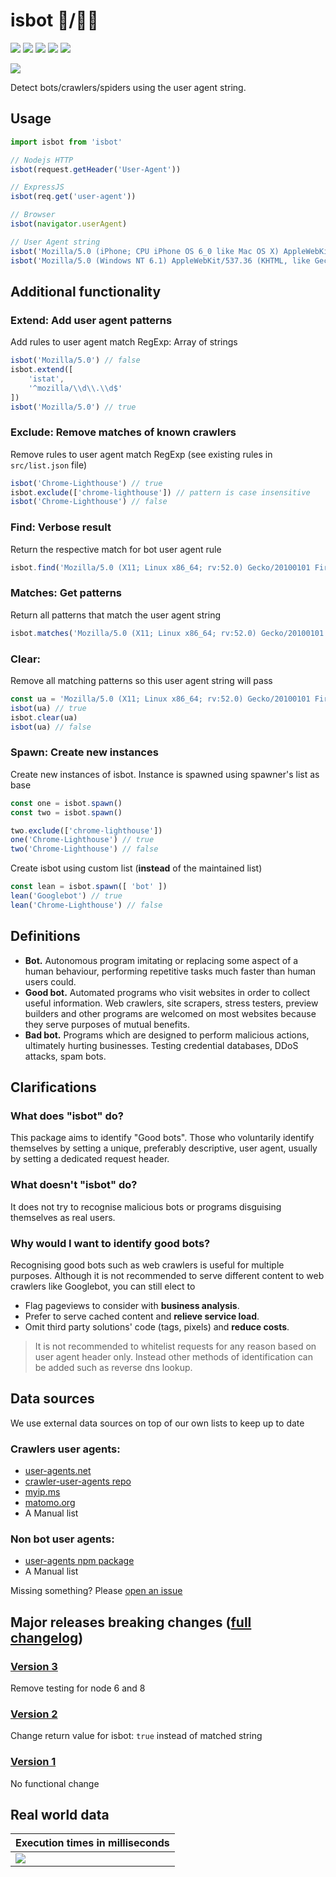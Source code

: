 # isbot 🤖/👨‍🦰

[![](https://img.shields.io/npm/v/isbot.svg?style=flat-square)](https://www.npmjs.com/package/isbot) [![](https://img.shields.io/npm/dt/isbot?style=flat-square)](https://www.npmjs.com/package/isbot) [![](https://img.shields.io/circleci/build/github/omrilotan/isbot?style=flat-square)](https://circleci.com/gh/omrilotan/isbot) [![](https://img.shields.io/github/last-commit/omrilotan/isbot?style=flat-square)](https://github.com/omrilotan/isbot/graphs/commit-activity) [![](https://badgen.net/discord/online-members/yzRmGaDH?icon=discord&label=&style=flat-square)](https://discord.gg/yzRmGaDH)

[![](./page/isbot.svg)](https://isbot.js.org)

Detect bots/crawlers/spiders using the user agent string.

## Usage

```js
import isbot from 'isbot'

// Nodejs HTTP
isbot(request.getHeader('User-Agent'))

// ExpressJS
isbot(req.get('user-agent'))

// Browser
isbot(navigator.userAgent)

// User Agent string
isbot('Mozilla/5.0 (iPhone; CPU iPhone OS 6_0 like Mac OS X) AppleWebKit/536.26 (KHTML, like Gecko) Version/6.0 Mobile/10A5376e Safari/8536.25 (compatible; Googlebot/2.1; +http://www.google.com/bot.html)') // true
isbot('Mozilla/5.0 (Windows NT 6.1) AppleWebKit/537.36 (KHTML, like Gecko) Chrome/41.0.2228.0 Safari/537.36') // false
```

## Additional functionality

### Extend: Add user agent patterns
Add rules to user agent match RegExp: Array of strings

```js
isbot('Mozilla/5.0') // false
isbot.extend([
    'istat',
    '^mozilla/\\d\\.\\d$'
])
isbot('Mozilla/5.0') // true
```

### Exclude: Remove matches of known crawlers
Remove rules to user agent match RegExp (see existing rules in `src/list.json` file)

```js
isbot('Chrome-Lighthouse') // true
isbot.exclude(['chrome-lighthouse']) // pattern is case insensitive
isbot('Chrome-Lighthouse') // false
```

### Find: Verbose result
Return the respective match for bot user agent rule
```js
isbot.find('Mozilla/5.0 (X11; Linux x86_64; rv:52.0) Gecko/20100101 Firefox/52.0 DejaClick/2.9.7.2') // 'DejaClick'
```

### Matches: Get patterns
Return all patterns that match the user agent string
```js
isbot.matches('Mozilla/5.0 (X11; Linux x86_64; rv:52.0) Gecko/20100101 Firefox/52.0 SearchRobot/1.0') // ['bot', 'search']
```

### Clear:
Remove all matching patterns so this user agent string will pass
```js
const ua = 'Mozilla/5.0 (X11; Linux x86_64; rv:52.0) Gecko/20100101 Firefox/52.0 SearchRobot/1.0';
isbot(ua) // true
isbot.clear(ua)
isbot(ua) // false
```

### Spawn: Create new instances
Create new instances of isbot. Instance is spawned using spawner's list as base
```js
const one = isbot.spawn()
const two = isbot.spawn()

two.exclude(['chrome-lighthouse'])
one('Chrome-Lighthouse') // true
two('Chrome-Lighthouse') // false
```
Create isbot using custom list (**instead** of the maintained list)
```js
const lean = isbot.spawn([ 'bot' ])
lean('Googlebot') // true
lean('Chrome-Lighthouse') // false
```

## Definitions
-   **Bot.** Autonomous program imitating or replacing some aspect of a human behaviour, performing repetitive tasks much faster than human users could.
-   **Good bot.** Automated programs who visit websites in order to collect useful information. Web crawlers, site scrapers, stress testers, preview builders and other programs are welcomed on most websites because they serve purposes of mutual benefits.
-   **Bad bot.** Programs which are designed to perform malicious actions, ultimately hurting businesses. Testing credential databases, DDoS attacks, spam bots.

## Clarifications
### What does "isbot" do?
This package aims to identify "Good bots". Those who voluntarily identify themselves by setting a unique, preferably descriptive, user agent, usually by setting a dedicated request header.

### What doesn't "isbot" do?
It does not try to recognise malicious bots or programs disguising themselves as real users.

### Why would I want to identify good bots?
Recognising good bots such as web crawlers is useful for multiple purposes. Although it is not recommended to serve different content to web crawlers like Googlebot, you can still elect to
-   Flag pageviews to consider with **business analysis**.
-   Prefer to serve cached content and **relieve service load**.
-   Omit third party solutions' code (tags, pixels) and **reduce costs**.
> It is not recommended to whitelist requests for any reason based on user agent header only. Instead other methods of identification can be added such as reverse dns lookup.

## Data sources

We use external data sources on top of our own lists to keep up to date

### Crawlers user agents:
-   [user-agents.net](https://user-agents.net/bots)
-   [crawler-user-agents repo](https://raw.githubusercontent.com/monperrus/crawler-user-agents/master/crawler-user-agents.json)
-   [myip.ms](https://www.myip.ms/files/bots/live_webcrawlers.txt)
-   [matomo.org](https://github.com/matomo-org/device-detector/blob/master/Tests/fixtures/bots.yml)
-   A Manual list

### Non bot user agents:
-   [user-agents npm package](https://www.npmjs.com/package/user-agents)
-   A Manual list

Missing something? Please [open an issue](https://github.com/omrilotan/isbot/issues/new/choose)

## Major releases breaking changes ([full changelog](./CHANGELOG.md))

### [**Version 3**](https://github.com/omrilotan/isbot/releases/tag/v3.0.0)
Remove testing for node 6 and 8

### [**Version 2**](https://github.com/omrilotan/isbot/releases/tag/v2.0.0)
Change return value for isbot: `true` instead of matched string

### [**Version 1**](https://github.com/omrilotan/isbot/releases/tag/v1.0.0)
No functional change

## Real world data

| Execution times in milliseconds
| -
| ![](https://user-images.githubusercontent.com/516342/125660283-c6ef9db8-6162-449b-912d-7b7ae97ef411.png)
